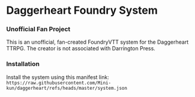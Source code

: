 # Daggerheart Foundry System


### Unofficial Fan Project

This is an unofficial, fan-created FoundryVTT system for the Daggerheart TTRPG. The creator is not associated with Darrington Press.

### Installation
Install the system using this manifest link: `https://raw.githubusercontent.com/Mini-kun/daggerheart/refs/heads/master/system.json`

